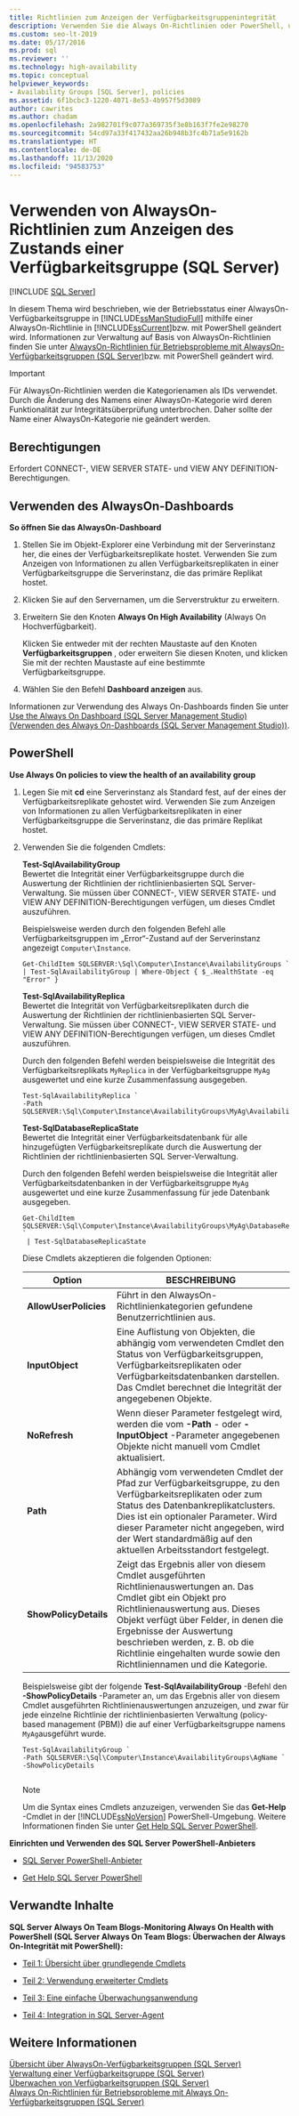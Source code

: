 ```yaml
---
title: Richtlinien zum Anzeigen der Verfügbarkeitsgruppenintegrität
description: Verwenden Sie die Always On-Richtlinien oder PowerShell, um die Betriebsintegrität einer Always On-Verfügbarkeitsgruppe zu bestimmen.
ms.custom: seo-lt-2019
ms.date: 05/17/2016
ms.prod: sql
ms.reviewer: ''
ms.technology: high-availability
ms.topic: conceptual
helpviewer_keywords:
- Availability Groups [SQL Server], policies
ms.assetid: 6f1bcbc3-1220-4071-8e53-4b957f5d3089
author: cawrites
ms.author: chadam
ms.openlocfilehash: 2a982701f9c077a369735f3e8b163f7fe2e98270
ms.sourcegitcommit: 54cd97a33f417432aa26b948b3fc4b71a5e9162b
ms.translationtype: HT
ms.contentlocale: de-DE
ms.lasthandoff: 11/13/2020
ms.locfileid: "94583753"
---
```

# <a name="use-always-on-policies-to-view-the-health-of-an-availability-group-sql-server"></a>Verwenden von AlwaysOn-Richtlinien zum Anzeigen des Zustands einer Verfügbarkeitsgruppe (SQL Server)
[!INCLUDE [SQL Server](../../../includes/applies-to-version/sqlserver.md)]

  In diesem Thema wird beschrieben, wie der Betriebsstatus einer AlwaysOn-Verfügbarkeitsgruppe in [!INCLUDE[ssManStudioFull](../../../includes/ssmanstudiofull-md.md)] mithilfe einer AlwaysOn-Richtlinie in [!INCLUDE[ssCurrent](../../../includes/sscurrent-md.md)]bzw. mit PowerShell geändert wird. Informationen zur Verwaltung auf Basis von AlwaysOn-Richtlinien finden Sie unter [AlwaysOn-Richtlinien für Betriebsprobleme mit AlwaysOn-Verfügbarkeitsgruppen &#40;SQL Server&#41;](../../../database-engine/availability-groups/windows/always-on-policies-for-operational-issues-always-on-availability.md)bzw. mit PowerShell geändert wird.  
  
> [!IMPORTANT]  
>  Für AlwaysOn-Richtlinien werden die Kategorienamen als IDs verwendet. Durch die Änderung des Namens einer AlwaysOn-Kategorie wird deren Funktionalität zur Integritätsüberprüfung unterbrochen. Daher sollte der Name einer AlwaysOn-Kategorie nie geändert werden.  
  
  
  
##  <a name="permissions"></a><a name="Permissions"></a> Berechtigungen  
 Erfordert CONNECT-, VIEW SERVER STATE- und VIEW ANY DEFINITION-Berechtigungen.  
  
##  <a name="using-the-always-on-dashboard"></a><a name="SSMSProcedure"></a> Verwenden des AlwaysOn-Dashboards  
 **So öffnen Sie das AlwaysOn-Dashboard**  
  
1.  Stellen Sie im Objekt-Explorer eine Verbindung mit der Serverinstanz her, die eines der Verfügbarkeitsreplikate hostet. Verwenden Sie zum Anzeigen von Informationen zu allen Verfügbarkeitsreplikaten in einer Verfügbarkeitsgruppe die Serverinstanz, die das primäre Replikat hostet.  
  
2.  Klicken Sie auf den Servernamen, um die Serverstruktur zu erweitern.  
  
3.  Erweitern Sie den Knoten **Always On High Availability** (Always On Hochverfügbarkeit).  
  
     Klicken Sie entweder mit der rechten Maustaste auf den Knoten **Verfügbarkeitsgruppen** , oder erweitern Sie diesen Knoten, und klicken Sie mit der rechten Maustaste auf eine bestimmte Verfügbarkeitsgruppe.  
  
4.  Wählen Sie den Befehl **Dashboard anzeigen** aus.  
  
 Informationen zur Verwendung des Always On-Dashboards finden Sie unter [Use the Always On Dashboard (SQL Server Management Studio) (Verwenden des Always On-Dashboards (SQL Server Management Studio))](~/database-engine/availability-groups/windows/use-the-always-on-dashboard-sql-server-management-studio.md).  
  
##  <a name="using-powershell"></a><a name="PowerShellProcedure"></a> PowerShell  
 **Use Always On policies to view the health of an availability group**  
  
1.  Legen Sie mit **cd** eine Serverinstanz als Standard fest, auf der eines der Verfügbarkeitsreplikate gehostet wird. Verwenden Sie zum Anzeigen von Informationen zu allen Verfügbarkeitsreplikaten in einer Verfügbarkeitsgruppe die Serverinstanz, die das primäre Replikat hostet.  
  
2.  Verwenden Sie die folgenden Cmdlets:  
  
     **Test-SqlAvailabilityGroup**  
     Bewertet die Integrität einer Verfügbarkeitsgruppe durch die Auswertung der Richtlinien der richtlinienbasierten SQL Server-Verwaltung. Sie müssen über CONNECT-, VIEW SERVER STATE- und VIEW ANY DEFINITION-Berechtigungen verfügen, um dieses Cmdlet auszuführen.  
  
     Beispielsweise werden durch den folgenden Befehl alle Verfügbarkeitsgruppen im „Error“-Zustand auf der Serverinstanz angezeigt `Computer\Instance`.  
  
    ```  
    Get-ChildItem SQLSERVER:\Sql\Computer\Instance\AvailabilityGroups `   
    | Test-SqlAvailabilityGroup | Where-Object { $_.HealthState -eq "Error" }  
    ```  
  
     **Test-SqlAvailabilityReplica**  
     Bewertet die Integrität von Verfügbarkeitsreplikaten durch die Auswertung der Richtlinien der richtlinienbasierten SQL Server-Verwaltung. Sie müssen über CONNECT-, VIEW SERVER STATE- und VIEW ANY DEFINITION-Berechtigungen verfügen, um dieses Cmdlet auszuführen.  
  
     Durch den folgenden Befehl werden beispielsweise die Integrität des Verfügbarkeitsreplikats `MyReplica` in der Verfügbarkeitsgruppe `MyAg` ausgewertet und eine kurze Zusammenfassung ausgegeben.  
  
    ```  
    Test-SqlAvailabilityReplica `   
    -Path SQLSERVER:\Sql\Computer\Instance\AvailabilityGroups\MyAg\AvailabilityReplicas\MyReplica  
    ```  
  
     **Test-SqlDatabaseReplicaState**  
     Bewertet die Integrität einer Verfügbarkeitsdatenbank für alle hinzugefügten Verfügbarkeitsreplikate durch die Auswertung der Richtlinien der richtlinienbasierten SQL Server-Verwaltung.  
  
     Durch den folgenden Befehl werden beispielsweise die Integrität aller Verfügbarkeitsdatenbanken in der Verfügbarkeitsgruppe `MyAg` ausgewertet und eine kurze Zusammenfassung für jede Datenbank ausgegeben.  
  
    ```  
    Get-ChildItem SQLSERVER:\Sql\Computer\Instance\AvailabilityGroups\MyAg\DatabaseReplicaStates `   
     | Test-SqlDatabaseReplicaState  
    ```  
  
     Diese Cmdlets akzeptieren die folgenden Optionen:  
  
    |Option|BESCHREIBUNG|  
    |------------|-----------------|  
    |**AllowUserPolicies**|Führt in den AlwaysOn-Richtlinienkategorien gefundene Benutzerrichtlinien aus.|  
    |**InputObject**|Eine Auflistung von Objekten, die abhängig vom verwendeten Cmdlet den Status von Verfügbarkeitsgruppen, Verfügbarkeitsreplikaten oder Verfügbarkeitsdatenbanken darstellen. Das Cmdlet berechnet die Integrität der angegebenen Objekte.|  
    |**NoRefresh**|Wenn dieser Parameter festgelegt wird, werden die vom **-Path** - oder **-InputObject** -Parameter angegebenen Objekte nicht manuell vom Cmdlet aktualisiert.|  
    |**Path**|Abhängig vom verwendeten Cmdlet der Pfad zur Verfügbarkeitsgruppe, zu den Verfügbarkeitsreplikaten oder zum Status des Datenbankreplikatclusters. Dies ist ein optionaler Parameter. Wird dieser Parameter nicht angegeben, wird der Wert standardmäßig auf den aktuellen Arbeitsstandort festgelegt.|  
    |**ShowPolicyDetails**|Zeigt das Ergebnis aller von diesem Cmdlet ausgeführten Richtlinienauswertungen an. Das Cmdlet gibt ein Objekt pro Richtlinienauswertung aus. Dieses Objekt verfügt über Felder, in denen die Ergebnisse der Auswertung beschrieben werden, z. B. ob die Richtlinie eingehalten wurde sowie den Richtliniennamen und die Kategorie.|  
  
     Beispielsweise gibt der folgende **Test-SqlAvailabilityGroup** -Befehl den **-ShowPolicyDetails** -Parameter an, um das Ergebnis aller von diesem Cmdlet ausgeführten Richtlinienauswertungen anzuzeigen, und zwar für jede einzelne Richtlinie der richtlinienbasierten Verwaltung (policy-based management (PBM)) die auf einer Verfügbarkeitsgruppe namens `MyAg`ausgeführt wurde.  
  
    ```  
    Test-SqlAvailabilityGroup `   
    -Path SQLSERVER:\Sql\Computer\Instance\AvailabilityGroups\AgName `  
    -ShowPolicyDetails  
  
    ```  
  
    > [!NOTE]  
    >  Um die Syntax eines Cmdlets anzuzeigen, verwenden Sie das **Get-Help** -Cmdlet in der [!INCLUDE[ssNoVersion](../../../includes/ssnoversion-md.md)] PowerShell-Umgebung. Weitere Informationen finden Sie unter [Get Help SQL Server PowerShell](../../../powershell/sql-server-powershell.md).  
  
 **Einrichten und Verwenden des SQL Server PowerShell-Anbieters**  
  
-   [SQL Server PowerShell-Anbieter](../../../powershell/sql-server-powershell-provider.md)  
  
-   [Get Help SQL Server PowerShell](../../../powershell/sql-server-powershell.md)  
  
##  <a name="related-content"></a><a name="RelatedContent"></a> Verwandte Inhalte  
 **SQL Server Always On Team Blogs-Monitoring Always On Health with PowerShell (SQL Server Always On Team Blogs: Überwachen der Always On-Integrität mit PowerShell):**  
  
-   [Teil 1: Übersicht über grundlegende Cmdlets](/archive/blogs/sqlalwayson/monitoring-alwayson-health-with-powershell-part-1-basic-cmdlet-overview)  
  
-   [Teil 2: Verwendung erweiterter Cmdlets](/archive/blogs/sqlalwayson/monitoring-alwayson-health-with-powershell-part-2-advanced-cmdlet-usage)  
  
-   [Teil 3: Eine einfache Überwachungsanwendung](/archive/blogs/sqlalwayson/monitoring-alwayson-health-with-powershell-part-3-a-simple-monitoring-application)  
  
-   [Teil 4: Integration in SQL Server-Agent](/archive/blogs/sqlalwayson/monitoring-alwayson-health-with-powershell-part-4-integration-with-sql-server-agent)  
  
## <a name="see-also"></a>Weitere Informationen  
 [Übersicht über AlwaysOn-Verfügbarkeitsgruppen &#40;SQL Server&#41;](~/database-engine/availability-groups/windows/overview-of-always-on-availability-groups-sql-server.md)   
 [Verwaltung einer Verfügbarkeitsgruppe &#40;SQL Server&#41;](../../../database-engine/availability-groups/windows/administration-of-an-availability-group-sql-server.md)   
 [Überwachen von Verfügbarkeitsgruppen (SQL Server)](../../../database-engine/availability-groups/windows/monitoring-of-availability-groups-sql-server.md)   
 [Always On-Richtlinien für Betriebsprobleme mit Always On-Verfügbarkeitsgruppen &#40;SQL Server&#41;](../../../database-engine/availability-groups/windows/always-on-policies-for-operational-issues-always-on-availability.md)  
  
